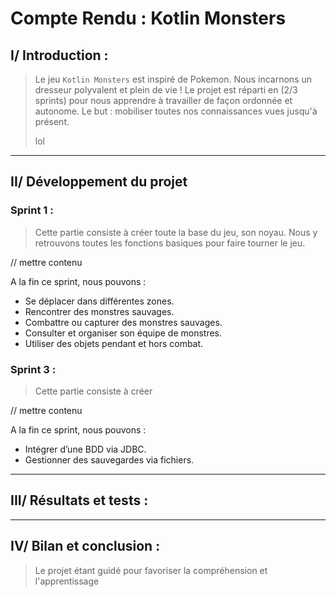 # Compte Rendu : Kotlin Monsters

## I/ Introduction :

> Le jeu `Kotlin Monsters` est inspiré de Pokemon. Nous incarnons un dresseur polyvalent et plein de vie !
> Le projet est réparti en (2/3 sprints) pour nous apprendre à travailler de façon ordonnée et autonome. Le but : mobiliser toutes nos connaissances vues jusqu'à présent.
>
> lol

---

## II/ Développement du projet

### Sprint 1 :

> Cette partie consiste à créer toute la base du jeu, son noyau. Nous y retrouvons toutes les fonctions basiques pour faire tourner le jeu.

// mettre contenu

A la fin ce sprint, nous pouvons : 

- Se déplacer dans différentes zones.
- Rencontrer des monstres sauvages.
- Combattre ou capturer des monstres sauvages.
- Consulter et organiser son équipe de monstres.
- Utiliser des objets pendant et hors combat.



### Sprint 3 :

> Cette partie consiste à créer 


// mettre contenu

A la fin ce sprint, nous pouvons :

- Intégrer d’une BDD via JDBC.
- Gestionner des sauvegardes via fichiers.

---

## III/ Résultats et tests :



---

## IV/ Bilan et conclusion :

> Le projet étant guidé pour favoriser la compréhension et l'apprentissage
